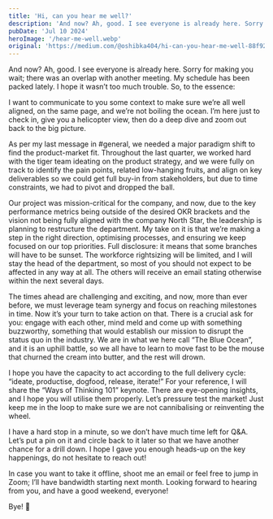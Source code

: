 ```yaml
---
title: 'Hi, can you hear me well?'
description: 'And now? Ah, good. I see everyone is already here. Sorry for making you wait;'
pubDate: 'Jul 10 2024'
heroImage: '/hear-me-well.webp'
original: 'https://medium.com/@oshibka404/hi-can-you-hear-me-well-88f92c09785a'
---
```


And now? Ah, good. I see everyone is already here. Sorry for making you wait; there was an overlap with another meeting. My schedule has been packed lately. I hope it wasn’t too much trouble. So, to the essence:

I want to communicate to you some context to make sure we’re all well aligned, on the same page, and we’re not boiling the ocean. I’m here just to check in, give you a helicopter view, then do a deep dive and zoom out back to the big picture.

As per my last message in #general, we needed a major paradigm shift to find the product-market fit. Throughout the last quarter, we worked hard with the tiger team ideating on the product strategy, and we were fully on track to identify the pain points, related low-hanging fruits, and align on key deliverables so we could get full buy-in from stakeholders, but due to time constraints, we had to pivot and dropped the ball.

Our project was mission-critical for the company, and now, due to the key performance metrics being outside of the desired OKR brackets and the vision not being fully aligned with the company North Star, the leadership is planning to restructure the department. My take on it is that we’re making a step in the right direction, optimising processes, and ensuring we keep focused on our top priorities. Full disclosure: it means that some branches will have to be sunset. The workforce rightsizing will be limited, and I will stay the head of the department, so most of you should not expect to be affected in any way at all. The others will receive an email stating otherwise within the next several days.

The times ahead are challenging and exciting, and now, more than ever before, we must leverage team synergy and focus on reaching milestones in time. Now it’s your turn to take action on that. There is a crucial ask for you: engage with each other, mind meld and come up with something buzzworthy, something that would establish our mission to disrupt the status quo in the industry. We are in what we here call “The Blue Ocean”, and it is an uphill battle, so we all have to learn to move fast to be the mouse that churned the cream into butter, and the rest will drown.

I hope you have the capacity to act according to the full delivery cycle: “ideate, productise, dogfood, release, iterate!” For your reference, I will share the “Ways of Thinking 101” keynote. There are eye-opening insights, and I hope you will utilise them properly. Let’s pressure test the market! Just keep me in the loop to make sure we are not cannibalising or reinventing the wheel.

I have a hard stop in a minute, so we don’t have much time left for Q&A. Let’s put a pin on it and circle back to it later so that we have another chance for a drill down. I hope I gave you enough heads-up on the key happenings, do not hesitate to reach out!

In case you want to take it offline, shoot me an email or feel free to jump in Zoom; I’ll have bandwidth starting next month. Looking forward to hearing from you, and have a good weekend, everyone!

Bye! 👋
